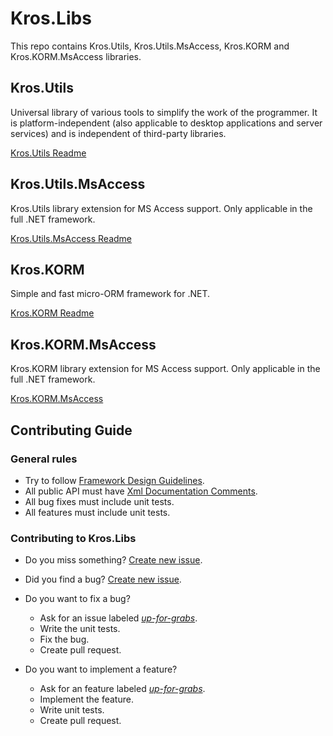 # Kros.Libs

This repo contains Kros.Utils, Kros.Utils.MsAccess, Kros.KORM and Kros.KORM.MsAccess libraries.

## Kros.Utils

Universal library of various tools to simplify the work of the programmer. It is platform-independent (also applicable to desktop applications and server services) and is independent of third-party libraries.

[Kros.Utils Readme](https://github.com/Kros-sk/Kros.Libs/blob/master/Kros.Utils/README.md "Kros.Utils")

## Kros.Utils.MsAccess

Kros.Utils library extension for MS Access support. Only applicable in the full .NET framework.

[Kros.Utils.MsAccess Readme](https://github.com/Kros-sk/Kros.Libs/blob/master/Kros.Utils/README.md "Kros.Utils.MsAccess")

## Kros.KORM

Simple and fast micro-ORM framework for .NET.

[Kros.KORM Readme](https://github.com/Kros-sk/Kros.Libs/blob/master/Kros.KORM/README.md "Kros.KORM")

## Kros.KORM.MsAccess

Kros.KORM library extension for MS Access support. Only applicable in the full .NET framework.

[Kros.KORM.MsAccess](https://github.com/Kros-sk/Kros.Libs/blob/master/Kros.KORM/README.md "Kros.KORM.MsAccess")

## Contributing Guide

### General rules

* Try to follow [Framework Design Guidelines](https://docs.microsoft.com/en-us/dotnet/standard/design-guidelines).
* All public API must have [Xml Documentation Comments](https://docs.microsoft.com/en-us/dotnet/csharp/programming-guide/xmldoc/xml-documentation-comments).
* All bug fixes must include unit tests.
* All features must include unit tests.

### Contributing to Kros.Libs

* Do you miss something? [Create new issue](https://github.com/Kros-sk/Kros.Libs/issues/new).
* Did you find a bug? [Create new issue](https://github.com/Kros-sk/Kros.Libs/issues/new).
* Do you want to fix a bug?
    * Ask for an issue labeled [_up-for-grabs_](https://github.com/Kros-sk/Kros.Libs/issues?utf8=✓&q=is%3Aopen+label%3Abug+label%3Aup-for-grabs).
    * Write the unit tests.
    * Fix the bug.
    * Create pull request.

* Do you want to implement a feature?
    * Ask for an feature labeled [_up-for-grabs_](https://github.com/Kros-sk/Kros.Libs/labels/up-for-grabs).
    * Implement the feature.
    * Write unit tests.
    * Create pull request.
